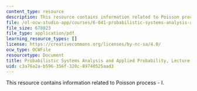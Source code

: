 ```yaml
---
content_type: resource
description: This resource contains information related to Poisson process - I.
file: /ol-ocw-studio-app/courses/6-041-probabilistic-systems-analysis-and-applied-probability-fall-2010/c3a76a2ab596356f320c89740525aad3_MIT6_041F10_L14.pdf
file_size: 678023
file_type: application/pdf
learning_resource_types: []
license: https://creativecommons.org/licenses/by-nc-sa/4.0/
ocw_type: OCWFile
resourcetype: Document
title: Probabilistic Systems Analysis and Applied Probability, Lecture 14
uid: c3a76a2a-b596-356f-320c-89740525aad3
---
```

This resource contains information related to Poisson process - I.